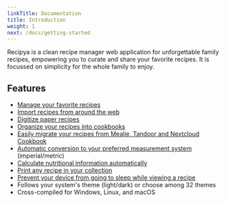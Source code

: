 ```yaml
---
linkTitle: Documentation
title: Introduction
weight: 1
next: /docs/getting-started
---
```


Recipya is a clean recipe manager web application for unforgettable family recipes, empowering you to curate and
share your favorite recipes. It is focussed on simplicity for the whole family to enjoy.

## Features

- [Manage your favorite recipes](/guide/docs/features/recipes)
- [Import recipes from around the web](/guide/docs/features/recipes/add#website)
- [Digitize paper recipes](/guide/docs/features/recipes/add#scan)
- [Organize your recipes into cookbooks](/guide/docs/features/cookbooks)
- [Easily migrate your recipes from Mealie, Tandoor and Nextcloud Cookbook](/guide/docs/features/integrations)
- [Automatic conversion to your preferred measurement system](/guide/docs/features/measurement-systems) (imperial/metric)
- [Calculate nutritional information automatically](/guide/docs/features/nutrition-facts)
- [Print any recipe in your collection](/guide/docs/features/recipes/print)
- [Prevent your device from going to sleep while viewing a recipe](/guide/docs/features/recipes/wakelock)
- Follows your system's theme (light/dark) or choose among 32 themes
- Cross-compiled for Windows, Linux, and macOS
